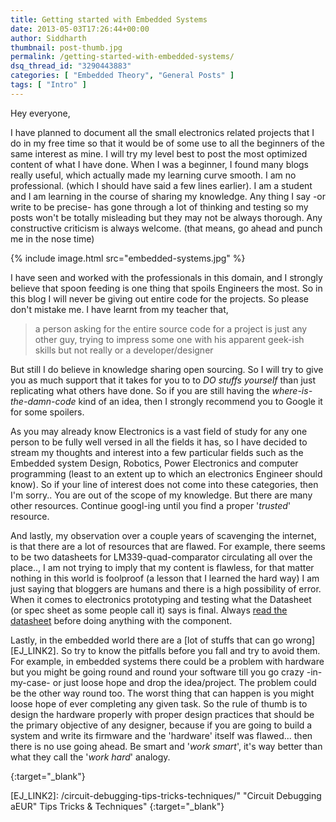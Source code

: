 ```yaml
---
title: Getting started with Embedded Systems
date: 2013-05-03T17:26:44+00:00
author: Siddharth
thumbnail: post-thumb.jpg
permalink: /getting-started-with-embedded-systems/
dsq_thread_id: "3290443883"
categories: [ "Embedded Theory", "General Posts" ]
tags: [ "Intro" ]
---
```


Hey everyone,

I have planned to document all the small electronics related projects that I do in my free time so that it would be of some use to all the beginners of the same interest as mine. I will try my level best to post the most optimized content of what I have  done. When I was a beginner, I found many blogs really useful, which actually made my learning curve smooth. I am no professional. (which I should have said a few lines earlier). I am a student and I am learning in the course of sharing my knowledge. Any thing I say -or write to be precise-  has gone through a lot of thinking and testing so my posts won't be totally misleading but they may not be always thorough. Any constructive criticism is always welcome. (that means, go ahead and punch me in the nose time)

{% include image.html src="embedded-systems.jpg" %}

I have seen and worked with the professionals in this domain, and I strongly believe that spoon feeding is one thing that spoils Engineers the most. So in this blog I will never be giving out entire code for the projects. So please don't mistake me. I have learnt from my teacher that,

> a person asking for the entire source code for a project is just any other guy, trying to impress some one with his apparent geek-ish skills but not really or a developer/designer

But still I do believe in knowledge sharing open sourcing. So I will try to give you as much support that it takes for you to to _DO stuffs yourself_ than just replicating what others have done. So if you are still having the _where-is-the-damn-code_ kind of an idea, then I strongly recommend you to Google it for some spoilers.

As you may already know Electronics is a vast field of study for any one person to be fully well versed in all the fields it has, so I have decided to stream my thoughts and interest into a few particular fields such as the Embedded system Design, Robotics, Power Electronics and computer programming (least to an extent up to which an electronics Engineer should know). So if your line of interest does not come into these categories, then I'm sorry.. You are out of the scope of my knowledge. But there are many other resources. Continue googl-ing until you find a proper '_trusted_' resource.

And lastly, my observation over a couple years of scavenging the internet, is that there are a lot of resources that are flawed. For example, there seems to be two datasheets for LM339-quad-comparator circulating all over the place.., I am not trying to imply that my content is flawless, for that matter nothing in this world is foolproof (a lesson that I learned the hard way)  I am just saying that bloggers are humans and there is a high possibility of error. When it comes to electronics prototyping and testing what the Datasheet (or spec sheet as some people call it) says is final. Always [read the datasheet][EJ_LINK1] before doing anything with the component.

Lastly, in the embedded world there are a [lot of stuffs that can go wrong][EJ_LINK2]. So try to know the pitfalls before you fall and try to avoid them. For example, in embedded systems there could be a problem with hardware but you might be going round and round your software till you go crazy -in-my-case- or just loose hope and drop the idea/project. The problem could be the other way round too. The worst thing that can happen is you might loose hope of ever completing any given task. So the rule of thumb is to design the hardware properly with proper design practices that should be the primary objective of any designer, because if you are going to build a system and write its firmware and the 'hardware' itself was flawed... then there is no use going ahead. Be smart and '_work smart_', it's way better than what they call the '_work hard_' analogy.

[EJ_LINK1]: /are-you-reading-the-datasheet/ "Are you reading the datasheet? What to look for and how to find them!" 
{:target="_blank"}

[EJ_LINK2]: /circuit-debugging-tips-tricks-techniques/" "Circuit Debugging aEUR" Tips Tricks & Techniques"
{:target="_blank"}
